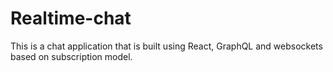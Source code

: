 # Realtime-chat
This is a chat application that is built using React, GraphQL and websockets based on subscription model.
